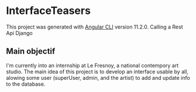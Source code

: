 # InterfaceTeasers

This project was generated with [Angular CLI](https://github.com/angular/angular-cli) version 11.2.0.
Calling a Rest Api Django

## Main objectif

I'm currently into an internship at Le Fresnoy, a national contempory art studio.
The main idea of this project is to develop an interface usable by all, alowing some user (superUser, admin, and the artist) to add and update info to the database.

